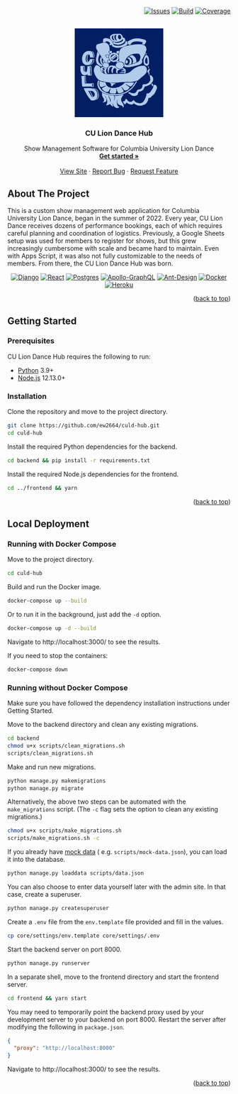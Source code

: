 <a name="readme-top"></a>

<div align="right">

[![Issues][issues-shield]][issues-url]
[![Build][build-shield]][build-url]
[![Coverage][coverage-shield]][coverage-url]</a>

</div>


<!-- PROJECT LOGO -->
<br />
<div align="center">
  <a href="https://github.com/ew2664/culd-app">
    <img src="frontend/src/assets/logo.png" alt="Logo" width="200" height="200">
  </a>

<h3 align="center">CU Lion Dance Hub</h3>

  <p align="center">
    Show Management Software for Columbia University Lion Dance
    <br />
    <a href="#getting-started"><strong>Get started »</strong></a>
    <br />
    <br />
    <a href="https://culd-hub.herokuapp.com/">View Site</a>
    ·
    <a href="https://github.com/ew2664/culd-app/issues">Report Bug</a>
    ·
    <a href="https://github.com/ew2664/culd-app/issues">Request Feature</a>
  </p>
</div>


<!-- ABOUT THE PROJECT -->

## About The Project

This is a custom show management web application for Columbia University Lion Dance, began in the summer of 2022. Every
year, CU Lion Dance receives dozens of performance bookings, each of which requires careful planning and coordination of
logistics. Previously, a Google Sheets setup was used for members to register for shows, but this grew increasingly
cumbersome with scale and became hard to maintain. Even with Apps Script, it was also not fully customizable to the
needs of members. From there, the CU Lion Dance Hub was born.

<div align="center">

[![Django][Django]][Django-url]
[![React][React.js]][React-url]
[![Postgres][Postgres]][Postgres-url]
[![Apollo-GraphQL][Apollo-GraphQL]][Apollo-GraphQL-url]
[![Ant-Design][Ant-Design]][Ant-Design-url]
[![Docker][Docker]][Docker-url]
[![Heroku][Heroku]][Heroku-url]

</div>


<p align="right">(<a href="#readme-top">back to top</a>)</p>


<!-- GETTING STARTED -->

## Getting Started

<a name="getting-started"></a>

### Prerequisites

CU Lion Dance Hub requires the following to run:

- [Python][Python-url] 3.9+
- [Node.js][Node-url] 12.13.0+

### Installation

Clone the repository and move to the project directory.

```sh
git clone https://github.com/ew2664/culd-hub.git
cd culd-hub
```

Install the required Python dependencies for the backend.

```sh
cd backend && pip install -r requirements.txt
```

Install the required Node.js dependencies for the frontend.

```sh
cd ../frontend && yarn
```

<p align="right">(<a href="#readme-top">back to top</a>)</p>

## Local Deployment

### Running with Docker Compose

Move to the project directory.

```sh
cd culd-hub
```

Build and run the Docker image.

```sh
docker-compose up --build
```

Or to run it in the background, just add the `-d` option.

```sh
docker-compose up -d --build
```

Navigate to http://localhost:3000/ to see the results.

If you need to stop the containers:

```sh
docker-compose down
```

### Running without Docker Compose

Make sure you have followed the dependency installation instructions under Getting Started.

Move to the backend directory and clean any existing migrations.

```sh
cd backend
chmod u+x scripts/clean_migrations.sh
scripts/clean_migrations.sh
```

Make and run new migrations.

```sh
python manage.py makemigrations
python manage.py migrate
```

Alternatively, the above two steps can be automated with the `make_migrations` script. (The `-c` flag sets the option to
clean any existing migrations.)

```sh
chmod u+x scripts/make_migrations.sh
scripts/make_migrations.sh -c
```

If you already have [mock data](https://drive.google.com/file/d/1jxoKik3NF1UjPK-lGsHWs6NZpsmLC9n7/view?usp=sharing) (
e.g. `scripts/mock-data.json`), you can load it into the database.

```sh
python manage.py loaddata scripts/data.json
```

You can also choose to enter data yourself later with the admin site. In that case, create a superuser.

```sh
python manage.py createsuperuser
```

Create a `.env` file from the `env.template` file provided and fill in the values.

```sh
cp core/settings/env.template core/settings/.env
```

Start the backend server on port 8000.

```sh
python manage.py runserver
```

In a separate shell, move to the frontend directory and start the frontend server.

```sh
cd frontend && yarn start
```

You may need to temporarily point the backend proxy used by your development server to your backend on port 8000.
Restart the server after modifying the following in `package.json`.

```json
{
  "proxy": "http://localhost:8000"
}
```

Navigate to http://localhost:3000/ to see the results.

<p align="right">(<a href="#readme-top">back to top</a>)</p>

<!-- MARKDOWN LINKS & IMAGES -->
<!-- https://github.com/Ileriayo/markdown-badges -->

[build-shield]: https://img.shields.io/github/workflow/status/ew2664/culd-hub/Django%20CI?style=flat-square

[build-url]: https://github.com/ew2664/culd-hub/actions/workflows/django.yml

[coverage-shield]: https://img.shields.io/codecov/c/github/ew2664/culd-app?style=flat-square&token=XU966851SF

[coverage-url]: https://app.codecov.io/gh/ew2664/culd-app

[issues-shield]: https://img.shields.io/github/issues/ew2664/culd-hub.svg?style=flat-square

[issues-url]: https://github.com/ew2664/culd-hub/issues

[product-screenshot]: images/screenshot.png

[React.js]: https://img.shields.io/badge/React-20232A?style=for-the-badge&logo=react&logoColor=61DAFB

[React-url]: https://reactjs.org/

[Postgres]: https://img.shields.io/badge/postgres-%23316192.svg?style=for-the-badge&logo=postgresql&logoColor=white

[Postgres-url]: https://www.postgresql.org/

[Django]: https://img.shields.io/badge/django-%23092E20.svg?style=for-the-badge&logo=django&logoColor=white

[Django-url]: https://www.djangoproject.com/

[Ant-Design]: https://img.shields.io/badge/-AntDesign-%230170FE?style=for-the-badge&logo=ant-design&logoColor=white

[Ant-Design-url]: https://ant.design/

[Apollo-GraphQL]: https://img.shields.io/badge/-ApolloGraphQL-311C87?style=for-the-badge&logo=apollo-graphql

[Apollo-GraphQL-url]: https://www.apollographql.com/

[Docker]: https://img.shields.io/badge/docker-%230db7ed.svg?style=for-the-badge&logo=docker&logoColor=white

[Docker-url]: https://www.docker.com/

[Heroku]: https://img.shields.io/badge/heroku-%23430098.svg?style=for-the-badge&logo=heroku&logoColor=white

[Heroku-url]: https://www.heroku.com/

[Python-url]: https://www.python.org/

[Node-url]: https://nodejs.org/en/

[Npm-url]: https://www.npmjs.com/
